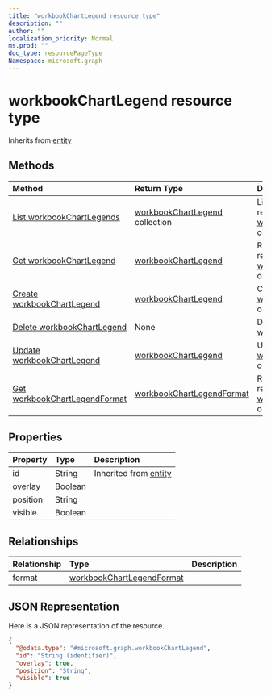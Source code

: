 ```yaml
---
title: "workbookChartLegend resource type"
description: ""
author: ""
localization_priority: Normal
ms.prod: ""
doc_type: resourcePageType
Namespace: microsoft.graph
---
```



# workbookChartLegend resource type




Inherits from [entity](../resources/entity.md)

## Methods
|Method|Return Type|Description|
|:---|:---|:---|
|[List workbookChartLegends](../api/workbookchartlegend-list.md)|[workbookChartLegend](../resources/workbookChartLegend.md) collection|List properties and relationships of the [workbookChartLegend](../resources/workbookchartlegend.md) objects.|
|[Get workbookChartLegend](../api/workbookchartlegend-get.md)|[workbookChartLegend](../resources/workbookChartLegend.md)|Read properties and relationships of the [workbookChartLegend](../resources/workbookchartlegend.md) object.|
|[Create workbookChartLegend](../api/workbookchartlegend-create.md)|[workbookChartLegend](../resources/workbookChartLegend.md)|Create a new [workbookChartLegend](../resources/workbookchartlegend.md) object.|
|[Delete workbookChartLegend](../api/workbookchartlegend-delete.md)|None|Deletes a [workbookChartLegend](../resources/workbookchartlegend.md).|
|[Update workbookChartLegend](../api/workbookchartlegend-update.md)|[workbookChartLegend](../resources/workbookChartLegend.md)|Update the properties of a [workbookChartLegend](../resources/workbookchartlegend.md) object.|
|[Get workbookChartLegendFormat](../api/workbookchartlegendformat-get.md)|[workbookChartLegendFormat](../resources/workbookChartLegendFormat.md)|Read properties and relationships of the [workbookChartLegendFormat](../resources/workbookchartlegendformat.md) object.|

## Properties
|Property|Type|Description|
|:---|:---|:---|
|id|String| Inherited from [entity](../resources/entity.md)|
|overlay|Boolean||
|position|String||
|visible|Boolean||

## Relationships
|Relationship|Type|Description|
|:---|:---|:---|
|format|[workbookChartLegendFormat](../resources/workbookChartLegendFormat.md)||

## JSON Representation
Here is a JSON representation of the resource.
<!-- {
  "blockType": "resource",
  "keyProperty": "id",
  "@odata.type": "microsoft.graph.workbookChartLegend",
  "baseType": "microsoft.graph.entity",
  "openType": false
}
-->
``` json
{
  "@odata.type": "#microsoft.graph.workbookChartLegend",
  "id": "String (identifier)",
  "overlay": true,
  "position": "String",
  "visible": true
}
```


